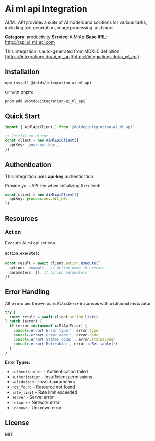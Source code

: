 # Ai ml api Integration

AI/ML API provides a suite of AI models and solutions for various tasks, including text generation, image processing, and more.

**Category**: productivity
**Service**: AiMlApi
**Base URL**: https://api.ai_ml_api.com

This Integration is auto-generated from MDXLD definition: [https://integrations.do/ai_ml_api](https://integrations.do/ai_ml_api)

## Installation

```bash
npm install @dotdo/integration-ai_ml_api
```

Or with pnpm:

```bash
pnpm add @dotdo/integration-ai_ml_api
```

## Quick Start

```typescript
import { AiMlApiClient } from '@dotdo/integration-ai_ml_api'

// Initialize client
const client = new AiMlApiClient({
  apiKey: 'your-api-key',
})
```

## Authentication

This Integration uses **api-key** authentication.

Provide your API key when initializing the client:

```typescript
const client = new AiMlApiClient({
  apiKey: process.env.API_KEY,
})
```

## Resources

### Action

Execute Ai ml api actions

#### `action.execute()`

```typescript
const result = await client.action.execute({
  action: 'example', // Action name to execute
  parameters: {}, // Action parameters
})
```

## Error Handling

All errors are thrown as `AiMlApiError` instances with additional metadata:

```typescript
try {
  const result = await client.action.list()
} catch (error) {
  if (error instanceof AiMlApiError) {
    console.error('Error type:', error.type)
    console.error('Error code:', error.code)
    console.error('Status code:', error.statusCode)
    console.error('Retryable:', error.isRetriable())
  }
}
```

**Error Types:**

- `authentication` - Authentication failed
- `authorization` - Insufficient permissions
- `validation` - Invalid parameters
- `not_found` - Resource not found
- `rate_limit` - Rate limit exceeded
- `server` - Server error
- `network` - Network error
- `unknown` - Unknown error

## License

MIT
